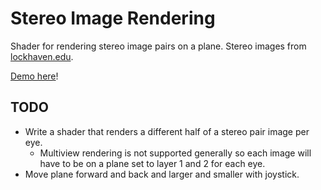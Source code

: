 # Stereo Image Rendering

Shader for rendering stereo image pairs on a plane. Stereo images from [lockhaven.edu](https://www.lockhaven.edu/~dsimanek/3d/stereo/3dgallery22.htm).

[Demo here](https://gkjohnson.github.io/webxr-sandbox/stereo-images/)!

## TODO

- Write a shader that renders a different half of a stereo pair image per eye.
	- Multiview rendering is not supported generally so each image will have to be on a plane set to layer 1 and 2 for each eye.
- Move plane forward and back and larger and smaller with joystick.
